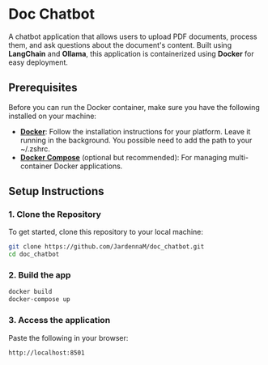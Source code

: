 # Doc Chatbot

A chatbot application that allows users to upload PDF documents, process them, and ask questions about the document's content. Built using **LangChain** and **Ollama**, this application is containerized using **Docker** for easy deployment.

## Prerequisites

Before you can run the Docker container, make sure you have the following installed on your machine:

- **[Docker](https://docs.docker.com/get-docker/)**: Follow the installation instructions for your platform. Leave it running in the background. You possible need to add the path to your ~/.zshrc.
- **[Docker Compose](https://docs.docker.com/compose/install/)** (optional but recommended): For managing multi-container Docker applications.

## Setup Instructions

### 1. Clone the Repository

To get started, clone this repository to your local machine:

```bash
git clone https://github.com/JardennaM/doc_chatbot.git
cd doc_chatbot
```

### 2. Build the app

```bash
docker build
docker-compose up
```

### 3. Access the application
Paste the following in your browser:
```bash
http://localhost:8501
```

